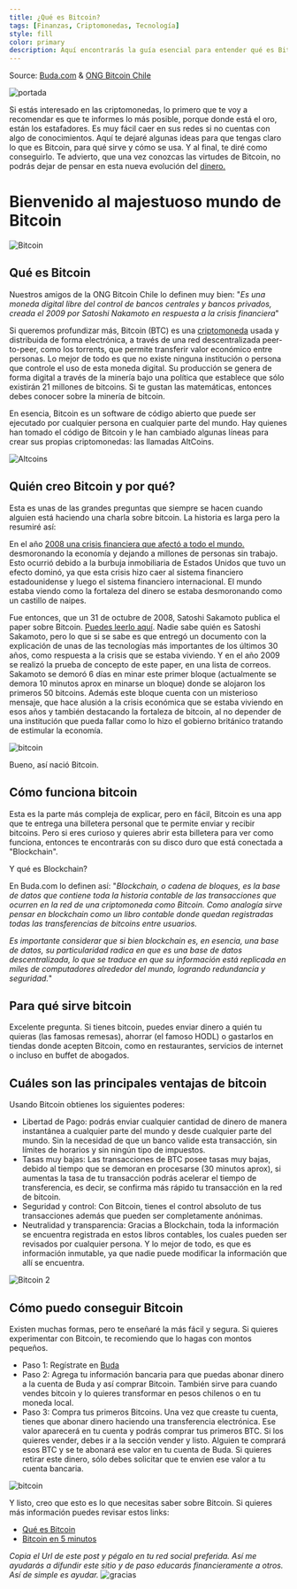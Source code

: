 ```yaml
---
title: ¿Qué es Bitcoin?
tags: [Finanzas, Criptomonedas, Tecnología]
style: fill
color: primary
description: Aquí encontrarás la guía esencial para entender qué es Bitcoin
---
```


Source: [Buda.com](https://www.buda.com/guias/que-es-bitcoin/) & [ONG Bitcoin Chile](https://www.asociacionbitcoin.org/bitcoin-en-5-minutos/)

![portada](https://imgur.com/RZmAbPm.jpg)

Si estás interesado en las criptomonedas, lo primero que te voy a recomendar es que te informes lo más posible, porque donde está el oro, están los estafadores. Es muy fácil caer en sus redes si no cuentas con algo de conocimientos. Aquí te dejaré algunas ideas para que tengas claro lo que es Bitcoin, para qué sirve y cómo se usa. Y al final, te diré como conseguirlo. Te advierto, que una vez conozcas las virtudes de Bitcoin, no podrás dejar de pensar en esta nueva evolución del [dinero.](https://www.tiocripto.com/blog/que-es-el-dinero)

# Bienvenido al majestuoso mundo de Bitcoin

![Bitcoin](https://i.pinimg.com/originals/99/e2/90/99e29092b4c2ee48c915627a11985b8d.gif)

## Qué es Bitcoin

Nuestros amigos de la ONG Bitcoin Chile lo definen muy bien: "*Es una moneda digital libre del control de bancos centrales y bancos privados, creada el 2009 por Satoshi Nakamoto en respuesta a la crisis financiera*"

Si queremos profundizar más, Bitcoin (BTC) es una [criptomoneda](https://www.tiocripto.com/blog/que-son-las-criptomonedas) usada y distribuida de forma electrónica, a través de una red descentralizada peer-to-peer, como los torrents, que permite transferir valor económico entre personas. Lo mejor de todo es que no existe ninguna institución o persona que controle el uso de esta moneda digital. Su producción se genera de forma digital a través de la minería bajo una política que establece que sólo existirán 21 millones de bitcoins. Si te gustan las matemáticas, entonces debes conocer sobre la minería de bitcoin.

En esencia, Bitcoin es un software de código abierto que puede ser ejecutado por cualquier persona en cualquier parte del mundo. Hay quienes han tomado el código de Bitcoin y le han cambiado algunas líneas para crear sus propias criptomonedas: las llamadas AltCoins.

![Altcoins](https://i.pinimg.com/originals/49/7b/9c/497b9c3c21387bc572a2d9086e115664.gif)

## Quién creo Bitcoin y por qué?

Esta es unas de las grandes preguntas que siempre se hacen cuando alguien está haciendo una charla sobre bitcoin. La historia es larga pero la resumiré así:

En el año [2008 una crisis financiera que afectó a todo el mundo.](https://es.wikipedia.org/wiki/Crisis_financiera_de_2008) desmoronando la economía y dejando a millones de personas sin trabajo. Esto ocurrió debido a la burbuja inmobiliaria de Estados Unidos que tuvo un efecto dominó, ya que esta crisis hizo caer al sistema financiero estadounidense y luego el sistema financiero internacional. El mundo estaba viendo como la fortaleza del dinero se estaba desmoronando como un castillo de naipes.

Fue entonces, que un 31 de octubre de 2008, Satoshi Sakamoto publica el paper sobre Bitcoin. [Puedes leerlo aquí](https://bitcoin.org/files/bitcoin-paper/bitcoin_es_latam.pdf). Nadie sabe quién es Satoshi Sakamoto, pero lo que si se sabe es que entregó un documento con la explicación de unas de las tecnologías más importantes de los últimos 30 años, como respuesta a la crisis que se estaba viviendo. Y en el año 2009 se realizó la prueba de concepto de este paper, en una lista de correos. Sakamoto se demoró 6 días en minar este primer bloque (actualmente se demora 10 minutos aprox en minarse un bloque) donde se alojaron los primeros 50 bitcoins. Además este bloque cuenta con un misterioso mensaje, que hace alusión a la crisis económica que se estaba viviendo en esos años y también destacando la fortaleza de bitcoin, al no depender de una institución que pueda fallar como lo hizo el gobierno británico tratando de estimular la economía.

![bitcoin](https://academy.bit2me.com/wp-content/uploads/2019/01/Bloque_Genesis_bitcoin.jpg)

Bueno, así nació Bitcoin.

## Cómo funciona bitcoin

Esta es la parte más compleja de explicar, pero en fácil, Bitcoin es una app que te entrega una billetera personal que te permite enviar y recibir bitcoins. Pero si eres curioso y quieres abrir esta billetera para ver como funciona, entonces te encontrarás con su disco duro que está conectada a "Blockchain".

Y qué es Blockchain?

En Buda.com lo definen así: "*Blockchain, o cadena de bloques, es la base de datos que contiene toda la historia contable de las transacciones que ocurren en la red de una criptomoneda como Bitcoin. Como analogía sirve pensar en blockchain como un libro contable donde quedan registradas todas las transferencias de bitcoins entre usuarios.*

*Es importante considerar que si bien blockchain es, en esencia, una base de datos, su particularidad radica en que es una base de datos descentralizada, lo que se traduce en que su información está replicada en miles de computadores alrededor del mundo, logrando redundancia y seguridad.*"

## Para qué sirve bitcoin

Excelente pregunta. Si tienes bitcoin, puedes enviar dinero a quién tu quieras (las famosas remesas), ahorrar (el famoso HODL) o gastarlos en tiendas donde acepten Bitcoin, como en restaurantes, servicios de internet o incluso en buffet de abogados.

## Cuáles son las principales ventajas de bitcoin

Usando Bitcoin obtienes los siguientes poderes:

- Libertad de Pago: podrás enviar cualquier cantidad de dinero de manera instantánea a cualquier parte del mundo y desde cualquier parte del mundo. Sin la necesidad de que un banco valide esta transacción, sin límites de horarios y sin ningún tipo de impuestos.
- Tasas muy bajas: Las transacciones de BTC posee tasas muy bajas, debido al tiempo que se demoran en procesarse (30 minutos aprox), si aumentas la tasa de tu transacción podrás acelerar el tiempo de transferencia, es decir, se confirma más rápido tu transacción en la red de bitcoin.
- Seguridad y control: Con Bitcoin, tienes el control absoluto de tus transacciones además que pueden ser completamente anónimas.
- Neutralidad y transparencia: Gracias a Blockchain, toda la información se encuentra registrada en estos libros contables, los cuales pueden ser revisados por cualquier persona. Y lo mejor de todo, es que es información inmutable, ya que nadie puede modificar la información que allí se encuentra.

![Bitcoin 2](https://viralchop.com/wp-content/uploads/2018/03/bitcoin-factory.gif)

## Cómo puedo conseguir Bitcoin

Existen muchas formas, pero te enseñaré la más fácil y segura. Si quieres experimentar con Bitcoin, te recomiendo que lo hagas con montos pequeños.

- Paso 1: Regístrate en [Buda](https://buda.com/registro?rf=4FZE2XUQD)
- Paso 2: Agrega tu información bancaria para que puedas abonar dinero a la cuenta de Buda y así comprar Bitcoin. También sirve para cuando vendes bitcoin y lo quieres transformar en pesos chilenos o en tu moneda local.
- Paso 3: Compra tus primeros Bitcoins. Una vez que creaste tu cuenta, tienes que abonar dinero haciendo una transferencia electrónica. Ese valor aparecerá en tu cuenta y podrás comprar tus primeros BTC. Si los quieres vender, debes ir a la sección vender y listo. Alguien te comprará esos BTC y se te abonará ese valor en tu cuenta de Buda. Si quieres retirar este dinero, sólo debes solicitar que te envien ese valor a tu cuenta bancaria.

![bitcoin](https://media1.tenor.com/images/d7021db36d9df5dd76ce46d1e12846a8/tenor.gif?itemid=10721102)


Y listo, creo que esto es lo que necesitas saber sobre Bitcoin. Si quieres más información puedes revisar estos links:

- [Qué es Bitcoin](https://www.buda.com/guias/que-es-bitcoin/)
- [Bitcoin en 5 minutos](https://www.asociacionbitcoin.org/bitcoin-en-5-minutos/)



*Copia el Url de este post y pégalo en tu red social preferida. Así me ayudarás a difundir este sitio y de paso educarás financieramente a otros. Así de simple es ayudar.*
![gracias](https://media2.giphy.com/media/fxI1G5PNC5esyNlIUs/giphy.gif)
